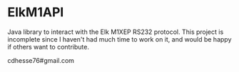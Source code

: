 ElkM1API
========

Java library to interact with the Elk M1XEP RS232 protocol.  This project is incomplete since I haven't had much time to work on it, and would be happy if others want to contribute.

cdhesse76#gmail.com
